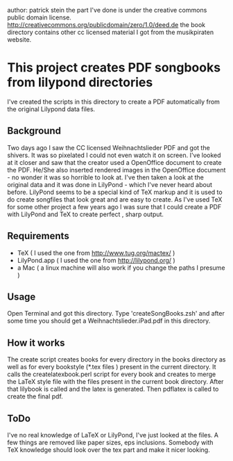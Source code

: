 author: patrick stein
the part I've done is under the creative commons public domain license. http://creativecommons.org/publicdomain/zero/1.0/deed.de
the book directory contains other cc licensed material I got from the musikpiraten website.


This project creates PDF songbooks from lilypond directories
=============================================================
I've created the scripts in this directory to create a PDF automatically from the original Lilypond data files.


Background
----------

Two days ago I saw the CC licensed Weihnachtslieder PDF and got the shivers. It was so pixelated I could not even watch it on screen. I've looked at it closer and saw that the creator used a OpenOffice document to create the PDF. He/She also inserted rendered images in the OpenOffice document - no wonder it was so horrible to look at.
I've then taken a look at the original data and it was done in LilyPond - which I've never heard about before. LilyPond seems to be a special kind of TeX markup and it is used to do create songfiles that look great and are easy to create.
As I've used TeX for some other project a few years ago I was sure that I could create a PDF with LilyPond and TeX to create perfect , sharp output.


Requirements
------------
* TeX ( I used the one from http://www.tug.org/mactex/ )
* LilyPond.app ( I used the one from http://lilypond.org/ )
* a Mac ( a linux machine will also work if you change the paths I presume )


Usage
-----
Open Terminal and got this directory. Type 'createSongBooks.zsh' and after some time you should get a Weihnachtslieder.iPad.pdf in this directory.


How it works
------------
The create script creates books for every directory in the books directory as well as for every bookstyle (*.tex files ) present in the current directory.
It calls the createlatexbook.perl script for every book and creates to merge the LaTeX style file with the files present in the current book directory.
After that lilybook is called and the latex is generated. 
Then pdflatex is called to create the final pdf.


ToDo
----
I've no real knowledge of LaTeX or LilyPond, I've just looked at the files. A few things are removed like paper sizes, eps inclusions.
Somebody with TeX knowledge should look over the tex part and make it nicer looking.







